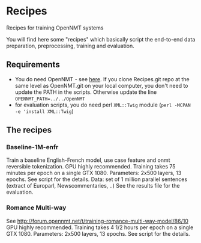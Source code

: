 # Recipes
Recipes for training OpenNMT systems


You will find here some "recipes" which basically script the end-to-end data preparation, preprocessing, training and evaluation.

## Requirements

* You do need OpenNMT - see [here](http://opennmt.net/Guide/#installation). If you clone Recipes.git repo at the same level as OpenNMT.git on your local computer, you don't need to update the PATH
in the scripts. Otherwise update the line `OPENNMT_PATH=../../OpenNMT`
* for evaluation scripts, you do need perl `XML::Twig` module (`perl -MCPAN -e 'install XML::Twig`)

## The recipes

### Baseline-1M-enfr
Train a baseline English-French model, use case feature and onmt reversible tokenization.  GPU highly recommended. Training takes 75 minutes per epoch on a single GTX 1080.
Parameters: 2x500 layers, 13 epochs. See script for the details.
Data: set of 1 million parallel sentences (extract of Europarl, Newscommentaries, ..)
See the results file for the evaluation.

### Romance Multi-way
See http://forum.opennmt.net/t/training-romance-multi-way-model/86/10  
GPU highly recommended. Training takes 4 1/2 hours per epoch on a single GTX 1080.
Parameters: 2x500 layers, 13 epochs. See script for the details.
